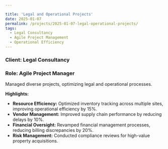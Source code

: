 ```yaml
---

title: 'Legal and Operational Projects'
date: 2025-01-07
permalink: /projects/2025-01-07-legal-operational-projects/
tags:
  - Legal Consultancy
  - Agile Project Management
  - Operational Efficiency
---
```

### Client: Legal Consultancy
### Role: Agile Project Manager

Managed diverse projects, optimizing legal and operational processes.

**Highlights:**
- **Resource Efficiency:** Optimized inventory tracking across multiple sites, improving operational efficiency by 15%.
- **Vendor Management:** Improved supply chain performance by reducing delays by 10%.
- **Financial Oversight:** Revamped financial management processes, reducing billing discrepancies by 20%.
- **Risk Management:** Conducted compliance reviews for high-value property acquisitions.